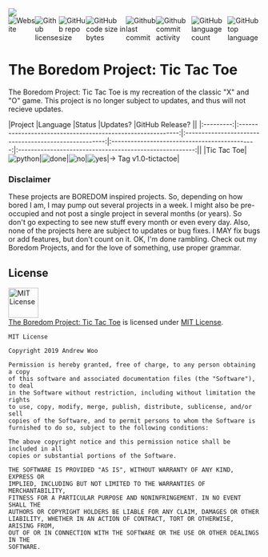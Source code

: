<img sytle="width:100%" src="https://www.dropbox.com/s/moco159cewwdijb/theboredomproject.png?raw=1" />

<div style="width:100%;display:flex;justify-content:center;">
<a src="https://wooandrew.github.io/projects/theboredomproject/theboredomproject.htm"><img alt="Website" src="https://img.shields.io/website/https/wooandrew.github.io/projects/theboredomproject/theboredomproject.htm.svg"></a>
<a src="https://github.com/wooandrew/TheBoredomProject/blob/master/LICENSE"><img alt="Github license" src="https://img.shields.io/github/license/wooandrew/TheBoredomProject.svg"></a>
<img alt="GitHub repo size" src="https://img.shields.io/github/repo-size/wooandrew/TheBoredomProject.svg">
<img alt="GitHub code size in bytes" src="https://img.shields.io/github/languages/code-size/wooandrew/TheBoredomProject.svg">
<img alt="Github last commit" src="https://img.shields.io/github/last-commit/wooandrew/TheBoredomProject.svg">
<img alt="Github commit activity" src="https://img.shields.io/github/commit-activity/m/wooandrew/TheBoredomProject.svg">
<img alt="GitHub language count" src="https://img.shields.io/github/languages/count/wooandrew/TheBoredomProject.svg">
<img alt="GitHub top language" src="https://img.shields.io/github/languages/top/wooandrew/TheBoredomProject.svg">
</div>

# The Boredom Project: Tic Tac Toe
The Boredom Project: Tic Tac Toe is my recreation of the classic "X" and "O" game. This project is no longer subject to updates, and thus will not recieve updates.

|Project    |Language                                                     |Status                                                      |Updates?                                  |GitHub Release?                                          ||
|:---------:|:-----------------------------------------------------------:|:-----------------------------------------------------:|:---------------------------------------------:|:-------------------------------------------------------:||
|Tic Tac Toe|![python](https://img.shields.io/badge/-Python-%233572a5.svg)|![done](https://img.shields.io/badge/-Done-success.svg)|![no](https://img.shields.io/badge/-No-red.svg)|![yes](https://img.shields.io/badge/-Yes-brightgreen.svg)|-> Tag v1.0-tictactoe|

### Disclaimer
These projects are BOREDOM inspired projects. So, depending on how bored I am, I may pump out several projects in a week. I might also be pre-occupied and not post a single project in several months (or years). So don't go expecting to see new stuff every month or even every day. Also, none of the projects here are subject to updates or bug fixes. I MAY fix bugs or add features, but don't count on it. OK, I'm done rambling. Check out my Boredom Projects, and for the love of something, use proper grammar.

## License
<a rel="license" href="https://opensource.org/licenses/MIT"><img alt="MIT License" src="https://cloud.githubusercontent.com/assets/5456665/18950087/fbe0681a-865f-11e6-9552-e59d038d5913.png" width="60em" height=auto/></a><br/><a href="https://github.com/wooandrew/TheBoredomProject/tree/Tic-Tac-Toe">The Boredom Project: Tic Tac Toe</a> is licensed under <a rel="license" href="https://opensource.org/licenses/MIT">MIT License</a>.
```
MIT License

Copyright 2019 Andrew Woo

Permission is hereby granted, free of charge, to any person obtaining a copy 
of this software and associated documentation files (the "Software"), to deal 
in the Software without restriction, including without limitation the rights 
to use, copy, modify, merge, publish, distribute, sublicense, and/or sell 
copies of the Software, and to permit persons to whom the Software is 
furnished to do so, subject to the following conditions:

The above copyright notice and this permission notice shall be included in all 
copies or substantial portions of the Software.

THE SOFTWARE IS PROVIDED "AS IS", WITHOUT WARRANTY OF ANY KIND, EXPRESS OR 
IMPLIED, INCLUDING BUT NOT LIMITED TO THE WARRANTIES OF MERCHANTABILITY, 
FITNESS FOR A PARTICULAR PURPOSE AND NONINFRINGEMENT. IN NO EVENT SHALL THE 
AUTHORS OR COPYRIGHT HOLDERS BE LIABLE FOR ANY CLAIM, DAMAGES OR OTHER 
LIABILITY, WHETHER IN AN ACTION OF CONTRACT, TORT OR OTHERWISE, ARISING FROM, 
OUT OF OR IN CONNECTION WITH THE SOFTWARE OR THE USE OR OTHER DEALINGS IN THE 
SOFTWARE.
```
